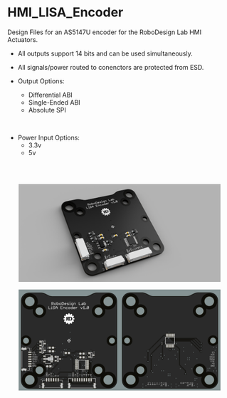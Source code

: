 # HMI_LISA_Encoder
Design Files for an AS5147U encoder for the RoboDesign Lab HMI Actuators.
<br>
- All outputs support 14 bits and can be used simultaneously. 
- All signals/power routed to conenctors are protected from ESD.

- Output Options:
    - Differential ABI
    - Single-Ended ABI
    - Absolute SPI
<br>

- Power Input Options:
    - 3.3v
    - 5v
<br>

<br>
<p align="center">
  <img width="90%" src="readme-visuals/top-render-1.png">
</p>

<p align="center">
  <img width="90%" src="readme-visuals/encoder-render-1.png">
</p>